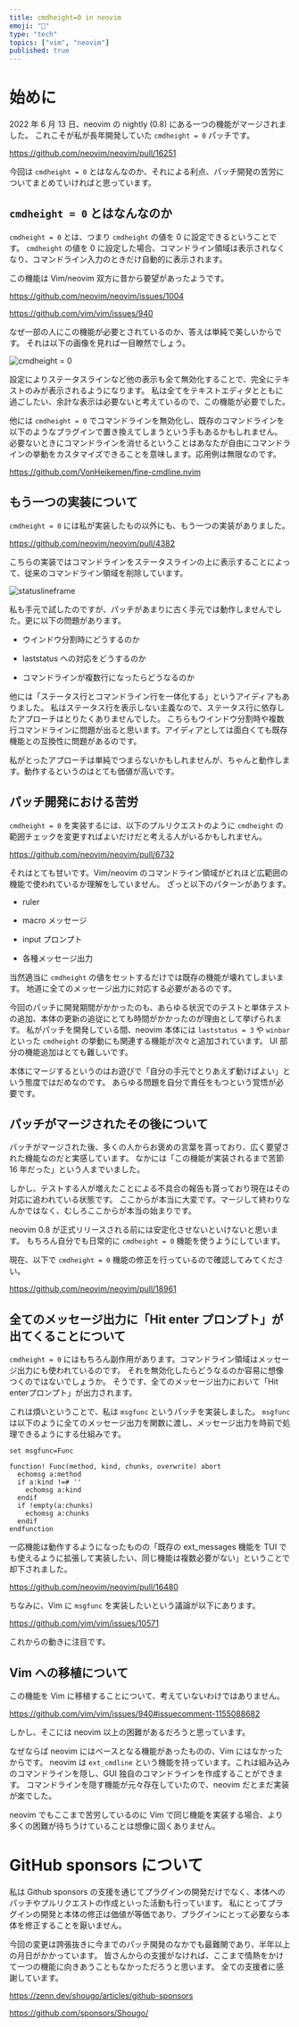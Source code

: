 ```yaml
---
title: cmdheight=0 in neovim
emoji: "🖤"
type: "tech"
topics: ["vim", "neovim"]
published: true
---
```


# 始めに

2022 年 6 月 13 日、neovim の nightly (0.8) にある一つの機能がマージされました。
これこそが私が長年開発していた `cmdheight = 0` パッチです。

https://github.com/neovim/neovim/pull/16251

今回は `cmdheight = 0` とはなんなのか、それによる利点、パッチ開発の苦労についてまとめていければと思っています。


## `cmdheight = 0` とはなんなのか

`cmdheight = 0` とは、つまり `cmdheight` の値を 0 に設定できるということです。
`cmdheight` の値を 0 に設定した場合、コマンドライン領域は表示されなくなり、コマンドライン入力のときだけ自動的に表示されます。

この機能は Vim/neovim 双方に昔から要望があったようです。

https://github.com/neovim/neovim/issues/1004

https://github.com/vim/vim/issues/940

なぜ一部の人にこの機能が必要とされているのか、答えは単純で美しいからです。
それは以下の画像を見れば一目瞭然でしょう。

![cmdheight = 0](/images/cmdheight.png)

設定によりステータスラインなど他の表示も全て無効化することで、完全にテキストのみが表示されるようになります。
私は全てをテキストエディタとともに過ごしたい、余計な表示は必要ないと考えているので、この機能が必要でした。

他には `cmdheight = 0` でコマンドラインを無効化し、既存のコマンドラインを以下のようなプラグインで置き換えてしまうという手もあるかもしれません。
必要ないときにコマンドラインを消せるということはあなたが自由にコマンドラインの挙動をカスタマイズできることを意味します。応用例は無限なのです。

https://github.com/VonHeikemen/fine-cmdline.nvim


## もう一つの実装について

`cmdheight = 0` には私が実装したもの以外にも、もう一つの実装がありました。

https://github.com/neovim/neovim/pull/4382

こちらの実装ではコマンドラインをステータスラインの上に表示することによって、従来のコマンドライン領域を削除しています。

![statuslineframe](https://cloud.githubusercontent.com/assets/1106732/13458455/a2585fa2-e06d-11e5-89c5-d2f510f6eb18.gif)

私も手元で試したのですが、パッチがあまりに古く手元では動作しませんでした。更に以下の問題があります。

* ウインドウ分割時にどうするのか

* laststatus への対応をどうするのか

* コマンドラインが複数行になったらどうなるのか

他には「ステータス行とコマンドライン行を一体化する」というアイディアもありました。
私はステータス行を表示しない主義なので、ステータス行に依存したアプローチはとりたくありませんでした。
こちらもウインドウ分割時や複数行コマンドラインに問題が出ると思います。アイディアとしては面白くても既存機能との互換性に問題があるのです。

私がとったアプローチは単純でつまらないかもしれませんが、ちゃんと動作します。動作するというのはとても価値が高いです。


## パッチ開発における苦労

`cmdheight = 0` を実装するには、以下のプルリクエストのように `cmdheight` の範囲チェックを変更すればよいだけだと考える人がいるかもしれません。

https://github.com/neovim/neovim/pull/6732

それはとても甘いです。Vim/neovim のコマンドライン領域がどれほど広範囲の機能で使われているか理解をしていません。
ざっと以下のパターンがあります。

* ruler

* macro メッセージ

* input プロンプト

* 各種メッセージ出力

当然適当に `cmdheight` の値をセットするだけでは既存の機能が壊れてしまいます。
地道に全てのメッセージ出力に対応する必要があるのです。

今回のパッチに開発期間がかかったのも、あらゆる状況でのテストと単体テストの追加、本体の更新の追従にとても時間がかかったのが理由として挙げられます。
私がパッチを開発している間、neovim 本体には `laststatus = 3` や `winbar` といった `cmdheight` の挙動にも関連する機能が次々と追加されています。
UI 部分の機能追加はとても難しいです。

本体にマージするというのはお遊びで「自分の手元でとりあえず動けばよい」という態度ではだめなのです。
あらゆる問題を自分で責任をもつという覚悟が必要です。


## パッチがマージされたその後について

パッチがマージされた後、多くの人からお褒めの言葉を貰っており、広く要望された機能なのだと実感しています。
なかには「この機能が実装されるまで苦節 16 年だった」という人までいました。

しかし、テストする人が増えたことによる不具合の報告も貰っており現在はその対応に追われている状態です。
ここからが本当に大変です。マージして終わりなんかではなく、むしろここからが本当の始まりです。

neovim 0.8 が正式リリースされる前には安定化させないといけないと思います。
もちろん自分でも日常的に `cmdheight = 0` 機能を使うようにしています。

現在、以下で `cmdheight = 0` 機能の修正を行っているので確認してみてください。

https://github.com/neovim/neovim/pull/18961


## 全てのメッセージ出力に「Hit enter プロンプト」が出てくることについて

`cmdheight = 0` にはもちろん副作用があります。コマンドライン領域はメッセージ出力にも使われているのです。
それを無効化したらどうなるのか容易に想像つくのではないでしょうか。
そうです、全てのメッセージ出力において「Hit enterプロンプト」が出力されます。

これは煩いということで、私は `msgfunc` というパッチを実装しました。
`msgfunc` は以下のように全てのメッセージ出力を関数に渡し、メッセージ出力を時前で処理できるようにする仕組みです。

```vim
set msgfunc=Func

function! Func(method, kind, chunks, overwrite) abort
  echomsg a:method
  if a:kind !=# ''
    echomsg a:kind
  endif
  if !empty(a:chunks)
    echomsg a:chunks
  endif
endfunction
```

一応機能は動作するようになったものの「既存の ext_messages 機能を TUI でも使えるように拡張して実装したい、同じ機能は複数必要がない」ということで却下されました。

https://github.com/neovim/neovim/pull/16480

ちなみに、Vim に `msgfunc` を実装したいという議論が以下にあります。

https://github.com/vim/vim/issues/10571

これからの動きに注目です。


## Vim への移植について

この機能を Vim に移植することについて、考えていないわけではありません。

https://github.com/vim/vim/issues/940#issuecomment-1155088682

しかし、そこには neovim 以上の困難があるだろうと思っています。

なぜならば neovim にはベースとなる機能があったものの、Vim にはなかったからです。
neovim は `ext_cmdline` という機能を持っています。これは組み込みのコマンドラインを隠し、GUI 独自のコマンドラインを作成することができます。
コマンドラインを隠す機能が元々存在していたので、neovim だとまだ実装が楽でした。

neovim でもここまで苦労しているのに Vim で同じ機能を実装する場合、より多くの困難が待ちうけていることは想像に固くありません。


# GitHub sponsors について

私は Github sponsors の支援を通じてプラグインの開発だけでなく、本体へのパッチやプルリクエストの作成といった活動も行っています。
私にとってプラグインの開発と本体の修正は価値が等価であり、プラグインにとって必要なら本体を修正することを厭いません。

今回の変更は誇張抜きに今までのパッチ開発のなかでも最難関であり、半年以上の月日がかかっています。
皆さんからの支援がなければ、ここまで情熱をかけて一つの機能に向きあうこともなかっただろうと思います。
全ての支援者に感謝しています。

https://zenn.dev/shougo/articles/github-sponsors

https://github.com/sponsors/Shougo/

